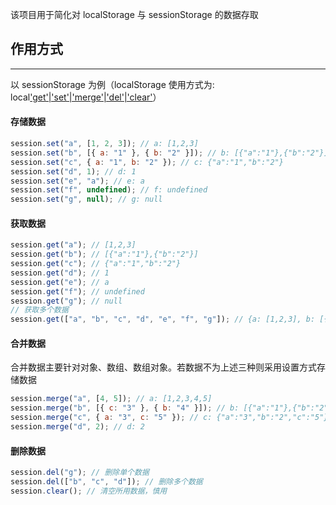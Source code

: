 该项目用于简化对 localStorage 与 sessionStorage 的数据存取

## 作用方式

---

以 sessionStorage 为例（localStorage 使用方式为: local['get'|'set'|'merge'|'del'|'clear']()）

#### 存储数据

```js
session.set("a", [1, 2, 3]); // a: [1,2,3]
session.set("b", [{ a: "1" }, { b: "2" }]); // b: [{"a":"1"},{"b":"2"}]
session.set("c", { a: "1", b: "2" }); // c: {"a":"1","b":"2"}
session.set("d", 1); // d: 1
session.set("e", "a"); // e: a
session.set("f", undefined); // f: undefined
session.set("g", null); // g: null
```

#### 获取数据

```js
session.get("a"); // [1,2,3]
session.get("b"); // [{"a":"1"},{"b":"2"}]
session.get("c"); // {"a":"1","b":"2"}
session.get("d"); // 1
session.get("e"); // a
session.get("f"); // undefined
session.get("g"); // null
// 获取多个数据
session.get(["a", "b", "c", "d", "e", "f", "g"]); // {a: [1,2,3], b: [{"a":"1"},{"b":"2"}], c: {"a":"1","b":"2"}, d: 1, e: a, f: undefined, g: null}
```

#### 合并数据

合并数据主要针对对象、数组、数组对象。若数据不为上述三种则采用设置方式存储数据

```js
session.merge("a", [4, 5]); // a: [1,2,3,4,5]
session.merge("b", [{ c: "3" }, { b: "4" }]); // b: [{"a":"1"},{"b":"2"},{"c":"3"},{"b":"4"}]
session.merge("c", { a: "3", c: "5" }); // c: {"a":"3","b":"2","c":"5"}
session.merge("d", 2); // d: 2
```

#### 删除数据

```js
session.del("g"); // 删除单个数据
session.del(["b", "c", "d"]); // 删除多个数据
session.clear(); // 清空所用数据，慎用
```
